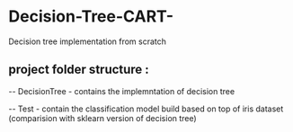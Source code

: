 # Decision-Tree-CART-
Decision tree implementation from scratch

project folder structure :
--

  -- DecisionTree - contains the implemntation of decision tree

  -- Test  - contain the classification model build based on top of iris dataset (comparision with sklearn version of decision tree)
  
  

